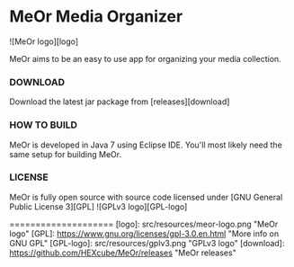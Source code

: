 MeOr Media Organizer
====================
![MeOr logo][logo]

MeOr aims to be an easy to use app for organizing your media collection.

### DOWNLOAD
Download the latest jar package from [releases][download]

### HOW TO BUILD
MeOr is developed in Java 7 using Eclipse IDE. You'll most likely need the same setup for building MeOr.

### LICENSE
MeOr is fully open source with source code licensed under [GNU General Public License 3][GPL]
![GPLv3 logo][GPL-logo]

====================
[logo]: src/resources/meor-logo.png  "MeOr logo"
[GPL]: https://www.gnu.org/licenses/gpl-3.0.en.html  "More info on GNU GPL"
[GPL-logo]: src/resources/gplv3.png "GPLv3 logo"
[download]: https://github.com/HEXcube/MeOr/releases "MeOr releases"
